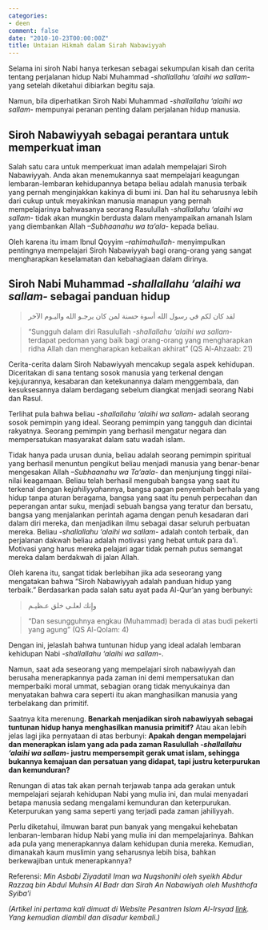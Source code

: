 ```yaml
---
categories:
- deen
comment: false
date: "2010-10-23T00:00:00Z"
title: Untaian Hikmah dalam Sirah Nabawiyyah
---
```


Selama ini siroh Nabi hanya terkesan sebagai sekumpulan kisah dan cerita tentang perjalanan hidup Nabi Muhammad *-shallallahu ‘alaihi wa sallam-* yang setelah diketahui dibiarkan begitu saja.

Namun, bila diperhatikan Siroh Nabi Muhammad *-shallallahu ‘alaihi wa sallam-* mempunyai peranan penting dalam perjalanan hidup manusia.


## Siroh Nabawiyyah sebagai perantara untuk memperkuat iman
Salah satu cara untuk memperkuat iman adalah mempelajari Siroh Nabawiyyah. Anda akan menemukannya saat mempelajari keagungan lembaran-lembaran kehidupannya betapa beliau adalah manusia terbaik yang pernah menginjakkan kakinya di bumi ini. Dan hal itu seharusnya lebih dari cukup untuk meyakinkan manusia manapun yang pernah mempelajarinya bahwasanya seorang Rasulullah *-shallallahu ‘alaihi wa sallam-* tidak akan mungkin berdusta dalam menyampaikan amanah Islam yang diembankan Allah *–Subhaanahu wa ta’ala-* kepada beliau.

Oleh karena itu imam Ibnul Qoyyim *–rahimahullah-* menyimpulkan pentingnya mempelajari Siroh Nabawiyyah bagi orang-orang yang sangat mengharapkan keselamatan dan kebahagiaan dalam dirinya.

## Siroh Nabi Muhammad *-shallallahu ‘alaihi wa sallam-* sebagai panduan hidup

><p class="dalil"> لقد كان لكم في رسول الله أسوة حسنة لمن كان يرجـو الله واليـوم الآخر </p>

>“Sungguh dalam diri Rasulullah *-shallallahu ‘alaihi wa sallam-* terdapat pedoman yang baik bagi orang-orang yang mengharapkan ridha Allah dan mengharapkan kebaikan akhirat” (QS Al-Ahzaab: 21)

Cerita-cerita dalam Siroh Nabawiyyah mencakup segala aspek kehidupan. Diceritakan di sana tentang sosok manusia yang terkenal dengan kejujurannya, kesabaran dan ketekunannya dalam menggembala, dan kesuksesannya dalam berdagang sebelum diangkat menjadi seorang Nabi dan Rasul.

Terlihat pula bahwa beliau *-shallallahu ‘alaihi wa sallam-* adalah seorang sosok pemimpin yang ideal. Seorang pemimpin yang tangguh dan dicintai rakyatnya. Seorang pemimpin yang berhasil mengatur negara dan mempersatukan masyarakat dalam satu wadah islam.

Tidak hanya pada urusan dunia, beliau adalah seorang pemimpin spiritual yang berhasil menuntun pengikut beliau menjadi manusia yang benar-benar mengesakan Allah *–Subhaanahu wa Ta’aala-* dan menjunjung tinggi nilai-nilai keagamaan. Beliau telah berhasil mengubah bangsa yang saat itu terkenal dengan ke*jahiliyyah*annya, bangsa pagan penyembah berhala yang hidup tanpa aturan beragama, bangsa yang saat itu penuh perpecahan dan peperangan antar suku, menjadi sebuah bangsa yang teratur dan bersatu, bangsa yang menjalankan perintah agama dengan penuh kesadaran dari dalam diri mereka, dan menjadikan ilmu sebagai dasar seluruh perbuatan mereka. Beliau *-shallallahu ‘alaihi wa sallam-* adalah contoh terbaik, dan perjalanan dakwah beliau adalah motivasi yang hebat untuk para da’i. Motivasi yang harus mereka pelajari agar tidak pernah putus semangat mereka dalam berdakwah di jalan Allah.

Oleh karena itu, sangat tidak berlebihan jika ada seseorang yang mengatakan bahwa “Siroh Nabawiyyah adalah panduan hidup yang terbaik.” Berdasarkan pada salah satu ayat pada Al-Qur’an yang berbunyi:

><p class='dalil'>وإِنك لعلـى خلق عـظيـم</p>

>“Dan sesungguhnya engkau (Muhammad) berada di atas budi pekerti yang agung” (QS Al-Qolam: 4)

Dengan ini, jelaslah bahwa tuntunan hidup yang ideal adalah lembaran kehidupan Nabi *-shallallahu ‘alaihi wa sallam-*.

Namun, saat ada seseorang yang mempelajari siroh nabawiyyah dan berusaha menerapkannya pada zaman ini demi mempersatukan dan memperbaiki moral ummat, sebagian orang tidak menyukainya dan menyatakan bahwa cara seperti itu akan manghasilkan manusia yang terbelakang dan primitif.

Saatnya kita merenung. **Benarkah menjadikan siroh nabawiyyah sebagai tuntunan hidup hanya menghasilkan manusia primitif?** Atau akan lebih jelas lagi jika pernyataan di atas berbunyi: **Apakah dengan mempelajari dan menerapkan islam yang ada pada zaman Rasulullah *-shallallahu ‘alaihi wa sallam-* justru mempersempit gerak umat islam, sehingga bukannya kemajuan dan persatuan yang didapat, tapi justru keterpurukan dan kemunduran?**

Renungan di atas tak akan pernah terjawab tanpa ada gerakan untuk mempelajari sejarah kehidupan Nabi yang mulia ini, dan mulai menyadari betapa manusia sedang mengalami kemunduran dan keterpurukan. Keterpurukan yang sama seperti yang terjadi pada zaman jahiliyyah.

Perlu diketahui, ilmuwan barat pun banyak yang mengakui kehebatan lenbaran-lembaran hidup Nabi yang mulia ini dan mempelajarinya. Bahkan ada pula yang menerapkannya dalam kehidupan dunia mereka. Kemudian, dimanakah kaum muslimin yang seharusnya lebih bisa, bahkan berkewajiban untuk menerapkannya?

Referensi: *Min Asbabi Ziyadatil Iman wa Nuqshonihi oleh syeikh Abdur Razzaq bin Abdul Muhsin Al Badr dan Sirah An Nabawiyah oleh Mushthofa Syiba’i*

*(Artikel ini pertama kali dimuat di Website Pesantren Islam Al-Irsyad [link](http://www.pesantrenalirsyad.org/untaian-hikmah-dalam-siroh-nabawiyyah/). Yang kemudian diambil dan disadur kembali.)*

